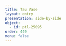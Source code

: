 ```yaml
---
title: Tau Vase
layout: entry
presentation: side-by-side
object:
  - id: ptl-25095
order: 449
menu: false
---
```

